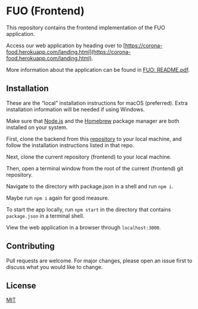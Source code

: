 # FUO (Frontend)

This repository contains the frontend implementation of the FUO application.

Access our web application by heading over to [https://corona-food.herokuapp.com/landing.html](https://corona-food.herokuapp.com/landing.html).

More information about the application can be found in [FUO: README.pdf](https://github.com/MoonJiao123/corona-food-app/blob/master/FUO_%20README.pdf).

## Installation


These are the “local” installation instructions for macOS (preferred). Extra installation information will be needed if using Windows.

Make sure that [Node.js](https://nodejs.org/en/download/) and the [Homebrew](https://brew.sh/) package manager are both installed on your system.

First, clone the backend from this [repository](https://github.com/MoonJiao123/FUO-backend) to your local machine, and follow the installation instructions listed in that repo.

Next, clone the current repository (frontend) to your local machine.

Then, open a terminal window from the root of the current (frontend) git repository.

Navigate to the directory with package.json in a shell and run ``npm i``. 

Maybe run ``npm i`` again for good measure.

To start the app locally, run ``npm start`` in the directory that contains ``package.json`` in a terminal shell.

View the web application in a browser through ``localhost:3000``.


## Contributing
Pull requests are welcome. For major changes, please open an issue first to discuss what you would like to change.

## License
[MIT](https://choosealicense.com/licenses/mit/)

